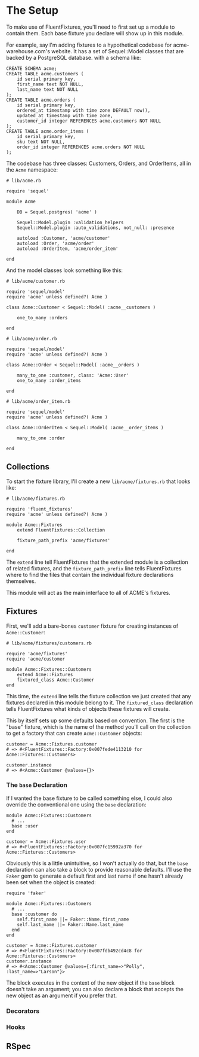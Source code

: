 # The Setup

To make use of FluentFixtures, you'll need to first set up a module to contain them. Each base fixture you declare will show up in this module.

For example, say I'm adding fixtures to a hypothetical codebase for acme-warehouse.com's website. It has a set of Sequel::Model classes that are backed by a PostgreSQL database. with a schema like:

    CREATE SCHEMA acme;
    CREATE TABLE acme.customers (
        id serial primary key,
        first_name text NOT NULL,
        last_name text NOT NULL
    );
    CREATE TABLE acme.orders (
        id serial primary key,
        ordered_at timestamp with time zone DEFAULT now(),
        updated_at timestamp with time zone,
        customer_id integer REFERENCES acme.customers NOT NULL
    );
    CREATE TABLE acme.order_items (
        id serial primary key,
        sku text NOT NULL,
        order_id integer REFERENCES acme.orders NOT NULL
    );
  

 The codebase has three classes: Customers, Orders, and OrderItems, all in the `Acme` namespace:

    # lib/acme.rb
    
    require 'sequel'
    
    module Acme
    
    	DB = Sequel.postgres( 'acme' )
    
    	Sequel::Model.plugin :validation_helpers
    	Sequel::Model.plugin :auto_validations, not_null: :presence
    
    	autoload :Customer, 'acme/customer'
    	autoload :Order, 'acme/order'
    	autoload :OrderItem, 'acme/order_item'
    
    end

And the model classes look something like this:

    # lib/acme/customer.rb
    
    require 'sequel/model'
    require 'acme' unless defined?( Acme )
    
    class Acme::Customer < Sequel::Model( :acme__customers )
    
    	one_to_many :orders
    
    end

    # lib/acme/order.rb
    
    require 'sequel/model'
    require 'acme' unless defined?( Acme )
    
    class Acme::Order < Sequel::Model( :acme__orders )
    
    	many_to_one :customer, class: 'Acme::User'
    	one_to_many :order_items
    
    end
    
    # lib/acme/order_item.rb
    
    require 'sequel/model'
    require 'acme' unless defined?( Acme )
    
    class Acme::OrderItem < Sequel::Model( :acme__order_items )
    
    	many_to_one :order
    
    end


## Collections

To start the fixture library, I'll create a new `lib/acme/fixtures.rb` that looks like:

    # lib/acme/fixtures.rb
    
    require 'fluent_fixtures'
    require 'acme' unless defined?( Acme )
    
    module Acme::Fixtures
    	extend FluentFixtures::Collection
    
    	fixture_path_prefix 'acme/fixtures'
    
    end

The `extend` line tell FluentFixtures that the extended module is a collection of related fixtures, and the `fixture_path_prefix` line tells FluentFixtures where to find the files that contain the individual fixture declarations themselves.

This module will act as the main interface to all of ACME's fixtures.


## Fixtures

First, we'll add a bare-bones `customer` fixture for creating instances of `Acme::Customer`:

    # lib/acme/fixtures/customers.rb

    require 'acme/fixtures'
    require 'acme/customer

    module Acme::Fixtures::Customers
        extend Acme::Fixtures
        fixtured_class Acme::Customer
    end

This time, the `extend` line tells the fixture collection we just created that any fixtures declared in this module belong to it. The `fixtured_class` declaration tells FluentFixtures what kinds of objects these fixtures will create.

This by itself sets up some defaults based on convention. The first is the "base" fixture, which is the name of the method you'll call on the collection to get a factory that can create `Acme::Customer` objects:

    customer = Acme::Fixtures.customer
    # => #<FluentFixtures::Factory:0x007fede4113210 for Acme::Fixtures::Customers>

    customer.instance
    # => #<Acme::Customer @values={}>

### The `base` Declaration

If I wanted the base fixture to be called something else, I could also override the conventional one using the `base` declaration:

    module Acme::Fixtures::Customers
      # ...
      base :user
    end

    customer = Acme::Fixtures.user
    # => #<FluentFixtures::Factory:0x007fc15992a370 for Acme::Fixtures::Customers>

Obviously this is a little unintuitive, so I won't actually do that, but the `base` declaration can also take a block to provide reasonable defaults. I'll use the `Faker` gem to generate a default first and last name if one hasn't already been set when the object is created:

    require 'faker'

    module Acme::Fixtures::Customers
      # ...
      base :customer do
        self.first_name ||= Faker::Name.first_name
        self.last_name ||= Faker::Name.last_name
      end
    end

    customer = Acme::Fixtures.customer
    # => #<FluentFixtures::Factory:0x007fdb492cd4c8 for Acme::Fixtures::Customers>
    customer.instance
    # => #<Acme::Customer @values={:first_name=>"Polly", :last_name=>"Larson"}>


The block executes in the context of the new object if the `base` block doesn't take an argument; you can also declare a block that accepts the new object as an argument if you prefer that.


### Decorators



### Hooks



## RSpec



